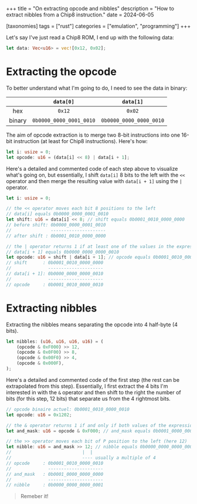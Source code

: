 +++
title = "On extracting opcode and nibbles"
description = "How to extract nibbles from a Chip8 instruction."
date = 2024-06-05

[taxonomies]
tags = ["rust"]
categories = ["emulation", "programming"]
+++

Let's say I've just read a Chip8 ROM, I end up with the following data:

```rs
let data: Vec<u16> = vec![0x12, 0x02];
```

# Extracting the opcode

To better understand what I'm going to do, I need to see the data in binary:

|        | `data[0]`               | `data[1]`               |
|:------:|:-----------------------:|:-----------------------:|
| hex    | `0x12`                  | `0x02`                  |
| binary | `0b0000_0000_0001_0010` | `0b0000_0000_0000_0010` |

The aim of opcode extraction is to merge two 8-bit instructions into one 16-bit instruction (at least for Chip8 instructions).
Here's how:

```rs
let i: usize = 0;
let opcode: u16 = (data[i] << 8) | data[i + 1];
```

Here's a detailed and commented code of each step above to visualize what's going on, but essentially, I shift `data[i]` 8 bits to the left with the `<<` operator and then merge the resulting value with `data[i + 1]` using the `|` operator.

```rs
let i: usize = 0;

// the << operator moves each bit 8 positions to the left
// data[i] equals 0b0000_0000_0001_0010
let shift: u16 = data[i] << 8; // shift equals 0b0001_0010_0000_0000
// before shift: 0b0000_0000_0001_0010
//               ---------------------
// after shift : 0b0001_0010_0000_0000

// the | operator returns 1 if at least one of the values in the expression is 1
// data[i + 1] equals 0b0000_0000_0000_0010
let opcode: u16 = shift | data[i + 1]; // opcode equals 0b0001_0010_0000_0010
// shift      : 0b0001_0010_0000_0000
//              ---------------------
// data[i + 1]: 0b0000_0000_0000_0010
//              ---------------------
// opcode     : 0b0001_0010_0000_0010
```

# Extracting nibbles

Extracting the nibbles means separating the opcode into 4 half-byte (4 bits).

```rs
let nibbles: (u16, u16, u16, u16) = (
    (opcode & 0xF000) >> 12,
    (opcode & 0x0F00) >> 8,
    (opcode & 0x00F0) >> 4,
    (opcode & 0x000F),
);
```

Here's a detailed and commented code of the first step (the rest can be extrapolated from this step). Essentially, I first extract the 4 bits I'm interested in with the `&` operator and then shift to the right the number of bits (for this step, 12 bits) that separate us from the 4 rightmost bits.

```rs
// opcode binaire actuel: 0b0001_0010_0000_0010
let opcode: u16 = 0x1202;

// the & operator returns 1 if and only if both values of the expression are 1
let and_mask: u16 = opcode & 0xF000; // and_mask equals 0b0001_0000_0000_0000

// the >> operator moves each bit of P position to the left (here 12)
let nibble: u16 = and_mask >> 12; // nibble equals 0b0000_0000_0000_0001
//                           |  |
//                           ---- usually a multiple of 4
// opcode     : 0b0001_0010_0000_0010
//              ---------------------
// and_mask   : 0b0001_0000_0000_0000
//              ---------------------
// nibble     : 0b0000_0000_0000_0001
```

> Remeber it!